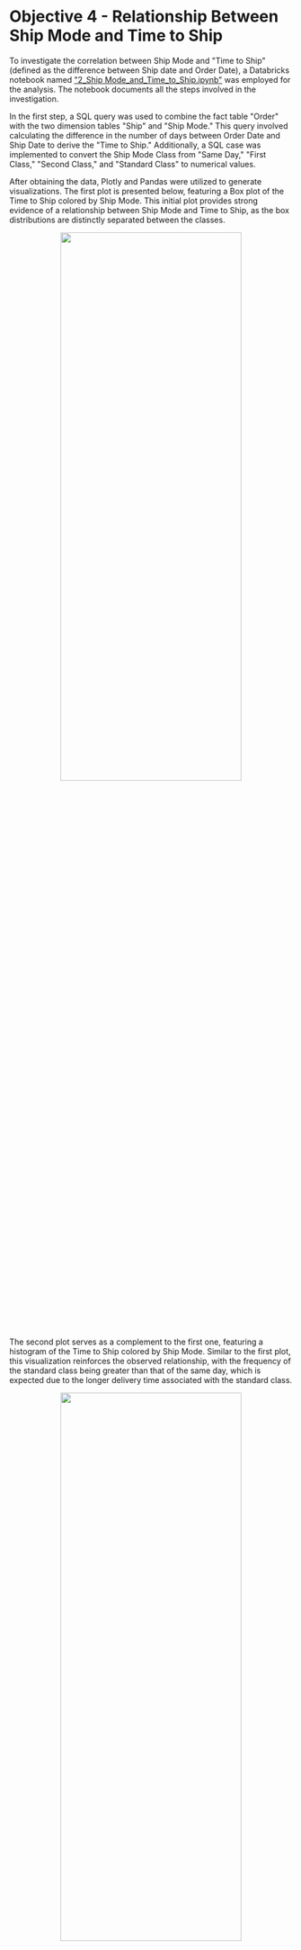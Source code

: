 # Objective 4 - Relationship Between Ship Mode and Time to Ship
To investigate the correlation between Ship Mode and "Time to Ship" (defined as the difference between Ship date and Order Date), a Databricks notebook named ["2_Ship Mode_and_Time_to_Ship.ipynb"](https://github.com/Prof-MatheusAndrade/Sales-Dataset-Exploration/blob/main/0_Materials/2_Databricks_Notebooks/2_Ship%20Mode_and_Time_to_Ship.ipynb) was employed for the analysis. The notebook documents all the steps involved in the investigation.

In the first step, a SQL query was used to combine the fact table "Order" with the two dimension tables "Ship" and "Ship Mode." This query involved calculating the difference in the number of days between Order Date and Ship Date to derive the "Time to Ship." Additionally, a SQL case was implemented to convert the Ship Mode Class from "Same Day," "First Class," "Second Class," and "Standard Class" to numerical values.

After obtaining the data, Plotly and Pandas were utilized to generate visualizations. The first plot is presented below, featuring a Box plot of the Time to Ship colored by Ship Mode. This initial plot provides strong evidence of a relationship between Ship Mode and Time to Ship, as the box distributions are distinctly separated between the classes.

<p align="center">
<img src="https://drive.google.com/uc?export=view&id=13ogKnG007kqwDk3miy60jumU93KucBou"  width="80%" height="50%">
</p>

The second plot serves as a complement to the first one, featuring a histogram of the Time to Ship colored by Ship Mode. Similar to the first plot, this visualization reinforces the observed relationship, with the frequency of the standard class being greater than that of the same day, which is expected due to the longer delivery time associated with the standard class.

<p align="center">
<img src="https://drive.google.com/uc?export=view&id=13tCtFtE-OAk4dXKDphxmeUypB1Hlj7Cj"  width="80%" height="50%">
</p>

The third plot is a Box plot of the Time to Ship, now with the Y-axis representing the Ship Mode in the numerical version. This plot, colored by Ship Mode, further suggests a positive linear correlation between Ship Mode and Time to Ship.

<p align="center">
<img src="https://drive.google.com/uc?export=view&id=13tQHKK-WRlSBfgSWv5TUM24_nh7c4OuU"  width="80%" height="50%">
</p>

To validate these observations, three different types of correlations were calculated, and the results are presented in the figure below.

<p align="center">
<img src="https://drive.google.com/uc?export=view&id=1422eEscpMlAZBFemCx93O-MAZlZj3sjj"  width="60%" height="30%">
</p>

**1. Pearson = 0.817761**: Pearson correlation ranges from -1 to 1. It measures the linear relationship between two continuous variables. In this case, the value is 0.817761, indicating a strong positive linear correlation.

**2. Spearman = 0.771999**: Spearman correlation is a rank correlation measure, less sensitive to outliers. It assesses the monotonic relationship between variables. The value 0.771999 suggests a strong positive correlation in the ranks of the variables.

**3. Kendall = 0.680643**: Kendall correlation is also a rank correlation measure. It evaluates the concordance or discordance in the ranks of variables. The value 0.680643 indicates a moderate positive correlation in the ranks of the variables.

In summary, all coefficients indicate a positive correlation between the variables, but the strength of this correlation varies slightly between methods. The highest value is for Pearson, followed by Spearman and then Kendall. In conclusion, Time to Ship exhibits a strong relationship with Ship Mode, indicating that the Time to Ship is faster for the following Ship Modes, in order:

-> "Same Day" - Faster delivery with a median of the cases on the same day and few outliers in one day.

->"First Class" - Second fastest delivery with a median of the cases on the second day.

->"Second Class" - Third fastest delivery with a median of the cases on the third day.

->"Standard Class" - Slower delivery with a median of the cases on the fifth day.
